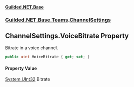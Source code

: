
#### [Guilded.NET.Base](index 'index')
### [Guilded.NET.Base.Teams](index#Guilded_NET_Base_Teams 'Guilded.NET.Base.Teams').[ChannelSettings](ChannelSettings 'Guilded.NET.Base.Teams.ChannelSettings')
## ChannelSettings.VoiceBitrate Property
Bitrate in a voice channel.  
```csharp
public uint VoiceBitrate { get; set; }
```

#### Property Value
[System.UInt32](https://docs.microsoft.com/en-us/dotnet/api/System.UInt32 'System.UInt32')
Bitrate

